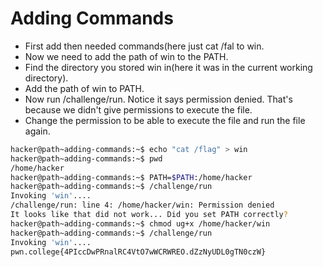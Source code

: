 # Adding Commands
- First add then needed commands(here just cat /fal to win.
- Now we need to add the path of win to the PATH.
- Find the directory you stored win in(here it was in the current working directory).
- Add the path of win to PATH.
- Now run /challenge/run. Notice it says permission denied. That's because we didn't give permissions to execute the file.
- Change the permission to be able to execute the file and run the file again.
```bash
hacker@path~adding-commands:~$ echo "cat /flag" > win
hacker@path~adding-commands:~$ pwd
/home/hacker
hacker@path~adding-commands:~$ PATH=$PATH:/home/hacker
hacker@path~adding-commands:~$ /challenge/run
Invoking 'win'....
/challenge/run: line 4: /home/hacker/win: Permission denied
It looks like that did not work... Did you set PATH correctly?
hacker@path~adding-commands:~$ chmod ug+x /home/hacker/win
hacker@path~adding-commands:~$ /challenge/run
Invoking 'win'....
pwn.college{4PIccDwPRnalRC4VtO7wWCRWREO.dZzNyUDL0gTN0czW}
```
